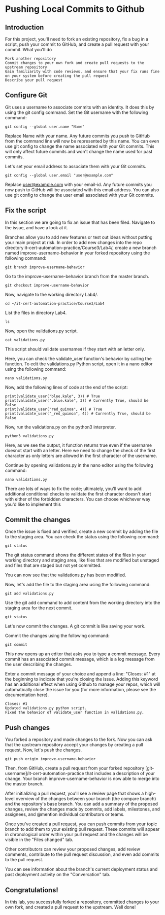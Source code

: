 # Pushing Local Commits to Github 

## Introduction

For this project, you'll need to fork an existing repository, fix a bug in a script, push your commit to GitHub, and create a pull request with your commit.
What you'll do

    Fork another repository
    Commit changes to your own fork and create pull requests to the upstream repository
    Gain familiarity with code reviews, and ensure that your fix runs fine on your system before creating the pull request
    Describe your pull request

## Configure Git

Git uses a username to associate commits with an identity. It does this by using the git config command. Set the Git username with the following command:

    git config --global user.name "Name"

Replace Name with your name. Any future commits you push to GitHub from the command line will now be represented by this name. You can even use git config to change the name associated with your Git commits. This will only affect future commits and won't change the name used for past commits.

Let's set your email address to associate them with your Git commits.

    git config --global user.email "user@example.com"

Replace user@example.com with your email-id. Any future commits you now push to GitHub will be associated with this email address. You can also use git config to change the user email associated with your Git commits.

## Fix the script

In this section we are going to fix an issue that has been filed. Navigate to the issue, and have a look at it.

Branches allow you to add new features or test out ideas without putting your main project at risk. In order to add new changes into the repo directory it-cert-automation-practice/Course3/Lab4/, create a new branch named improve-username-behavior in your forked repository using the following command:

    git branch improve-username-behavior

Go to the improve-username-behavior branch from the master branch.

    git checkout improve-username-behavior

Now, navigate to the working directory Lab4/.

    cd ~/it-cert-automation-practice/Course3/Lab4

List the files in directory Lab4.

    ls


Now, open the validations.py script.

    cat validations.py


This script should validate usernames if they start with an letter only.

Here, you can check the validate_user function's behavior by calling the function. To edit the validations.py Python script, open it in a nano editor using the following command:

    nano validations.py

Now, add the following lines of code at the end of the script:

    print(validate_user("blue.kale", 3)) # True
    print(validate_user(".blue.kale", 3)) # Currently True, should be False
    print(validate_user("red_quinoa", 4)) # True
    print(validate_user("_red_quinoa", 4)) # Currently True, should be False


Now, run the validations.py on the python3 interpreter.

    python3 validations.py


Here, as we see the output, it function returns true even if the username doesnot start with an letter. Here we need to change the check of the first character as only letters are allowed in the first character of the username.

Continue by opening validations.py in the nano editor using the following command:

    nano validations.py

There are lots of ways to fix the code; ultimately, you'll want to add additional conditional checks to validate the first character doesn't start with either of the forbidden characters. You can choose whichever way you'd like to implement this



## Commit the changes

Once the issue is fixed and verified, create a new commit by adding the file to the staging area. You can check the status using the following command:

    git status

The git status command shows the different states of the files in your working directory and staging area, like files that are modified but unstaged and files that are staged but not yet committed.

You can now see that the validations.py has been modified.


Now, let's add the file to the staging area using the following command:

    git add validations.py

Use the git add command to add content from the working directory into the staging area for the next commit.

    git status


Let's now commit the changes. A git commit is like saving your work.

Commit the changes using the following command:

    git commit

This now opens up an editor that asks you to type a commit message. Every commit has an associated commit message, which is a log message from the user describing the changes.

Enter a commit message of your choice and append a line: "Closes: #1" at the beginning to indicate that you're closing the issue. Adding this keyword has an additional effect when using Github to manage your repos, which will automatically close the issue for you (for more information, please see the documentation here).

    Closes: #1
    Updated validations.py python script.
    Fixed the behavior of validate_user function in validations.py.

## Push changes

You forked a repository and made changes to the fork. Now you can ask that the upstream repository accept your changes by creating a pull request. Now, let's push the changes.

    git push origin improve-username-behavior


Then, from GitHub, create a pull request from your forked repository [git-username]/it-cert-automation-practice that includes a description of your change. Your branch improve-username-behavior is now able to merge into the master branch.


After initializing a pull request, you'll see a review page that shows a high-level overview of the changes between your branch (the compare branch) and the repository's base branch. You can add a summary of the proposed changes, review the changes made by commits, add labels, milestones, and assignees, and @mention individual contributors or teams.

Once you've created a pull request, you can push commits from your topic branch to add them to your existing pull request. These commits will appear in chronological order within your pull request and the changes will be visible in the "Files changed" tab.

Other contributors can review your proposed changes, add review comments, contribute to the pull request discussion, and even add commits to the pull request.

You can see information about the branch's current deployment status and past deployment activity on the "Conversation" tab.


## Congratulations!

In this lab, you successfully forked a repository, committed changes to your own fork, and created a pull request to the upstream. Well done!